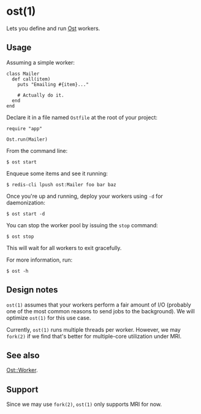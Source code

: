 ost(1)
======

Lets you define and run [Ost][ost] workers.


Usage
-----

Assuming a simple worker:

    class Mailer
      def call(item)
        puts "Emailing #{item}..."

        # Actually do it.
      end
    end

Declare it in a file named `Ostfile` at the root of your project:

    require "app"

    Ost.run(Mailer)

From the command line:

    $ ost start

Enqueue some items and see it running:

    $ redis-cli lpush ost:Mailer foo bar baz

Once you're up and running, deploy your workers using `-d` for daemonization:

    $ ost start -d

You can stop the worker pool by issuing the `stop` command:

    $ ost stop

This will wait for all workers to exit gracefully.

For more information, run:

    $ ost -h


Design notes
------------

`ost(1)` assumes that your workers perform a fair amount of I/O (probably one
of the most common reasons to send jobs to the background). We will optimize
`ost(1)` for this use case.

Currently, `ost(1)` runs multiple threads per worker. However, we may `fork(2)`
if we find that's better for multiple-core utilization under MRI.


See also
--------

[Ost::Worker][ost-worker].


Support
-------

Since we may use `fork(2)`, `ost(1)` only supports MRI for now.

[ost]: https://github.com/soveran/ost
[ost-worker]: https://github.com/djanowski/ost-worker
